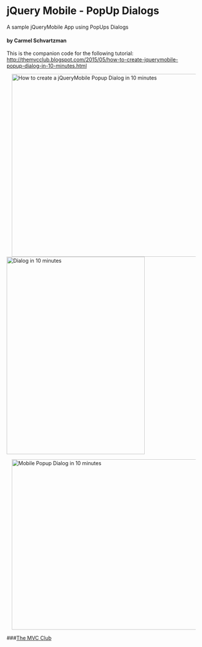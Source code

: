 # jQuery Mobile - PopUp Dialogs
A sample jQueryMobile App using PopUps Dialogs
#### by Carmel Schvartzman
This is the companion code for the following tutorial:
http://themvcclub.blogspot.com/2015/05/how-to-create-jquerymobile-popup-dialog-in-10-minutes.html



<a href="http://themvcclub.blogspot.com/2014/08/xml-data-repository-for-mvc-crud-xdocument.html" imageanchor="1" target="_self" style="margin-left: 1em; margin-right: 1em;"><img alt="How to create a jQueryMobile Popup Dialog in 10 minutes        " border="0" src="http://4.bp.blogspot.com/-4bTeXtgbok0/VUcWyriw77I/AAAAAAAAKZw/XA2JBlgWpQA/s1600/9.png" height="500" width="570" />
<img alt="Dialog in 10 minutes        " border="0" src="http://2.bp.blogspot.com/-MX1w5fFqaqc/VUcWuBQjmJI/AAAAAAAAKZI/h2IjdUhKSpA/s1600/10.png" height="540" width="378" />

<img alt="Mobile Popup Dialog in 10 minutes        " border="0" src="http://1.bp.blogspot.com/-pK9SDLwWUao/VUcWyEuZtlI/AAAAAAAAKZo/BSawAgZ1QX4/s1600/8.png" height="466" width="540" />
</a>

###<a href="http://themvcclub.blogspot.com/"   target="_new"  >The MVC Club</a>


